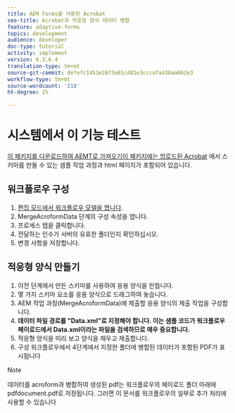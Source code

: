 ```yaml
---
title: AEM Forms을 사용한 Acrobat
seo-title: Acrobat과 적응형 양식 데이터 병합
feature: adaptive-forms
topics: development
audience: developer
doc-type: tutorial
activity: implement
version: 6.3,6.4
translation-type: tm+mt
source-git-commit: defefc1451e2873e81cd81e3cccafa438aa062e3
workflow-type: tm+mt
source-wordcount: '218'
ht-degree: 1%

---
```



# 시스템에서 이 기능 테스트

[이 패키지를 다운로드하여 AEMT로 가져오기이 패키지에는 업로드된 Acrobat](assets/acro-form-aem-form.zip)
에서 스키마를 만들 수 있는 샘플 작업 과정과 html 페이지가 포함되어 있습니다.

## 워크플로우 구성

1. [편집 모드에서 워크플로우 모델을 엽니다](http://localhost:4502/editor.html/conf/global/settings/workflow/models/MergeAcroformData.html).
2. MergeAcroformData 단계의 구성 속성을 엽니다.
3. 프로세스 탭을 클릭합니다.
4. 전달하는 인수가 서버의 유효한 폴더인지 확인하십시오.
5. 변경 사항을 저장합니다.

## 적응형 양식 만들기

1. 이전 단계에서 만든 스키마를 사용하여 응용 양식을 만듭니다.
2. 몇 가지 스키마 요소를 응용 양식으로 드래그하여 놓습니다.
3. AEM 작업 과정(MergeAcroformData)에 제출할 응용 양식의 제출 작업을 구성합니다.
4. **데이터 파일 경로를 &quot;Data.xml&quot;로 지정해야 합니다. 이는 샘플 코드가 워크플로우 페이로드에서 Data.xml이라는 파일을 검색하므로 매우 중요합니다.**
5. 적응형 양식을 미리 보고 양식을 채우고 제출합니다.
6. 구성 워크플로우에서 4단계에서 지정한 폴더에 병합된 데이터가 포함된 PDF가 표시됩니다

>[!NOTE]
>
>데이터를 acroform과 병합하여 생성된 pdf는 워크플로우의 페이로드 폴더 아래에 pdfdocument.pdf로 저장됩니다. 그러면 이 문서를 워크플로우의 일부로 추가 처리에 사용할 수 있습니다
